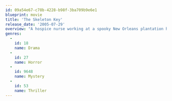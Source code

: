 ```yaml
---
id: 09a54e67-c78b-4228-b98f-3ba709b9e6e1
blueprint: movie
title: 'The Skeleton Key'
release_date: '2005-07-29'
overview: "A hospice nurse working at a spooky New Orleans plantation home finds herself entangled in a mystery involving the house's dark past."
genres:
  -
    id: 18
    name: Drama
  -
    id: 27
    name: Horror
  -
    id: 9648
    name: Mystery
  -
    id: 53
    name: Thriller
---
```

